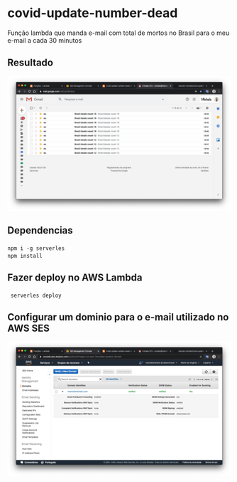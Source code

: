 # covid-update-number-dead
Função lambda que manda e-mail com total de mortos no Brasil para o meu e-mail a cada 30 minutos

## Resultado
![](assets/mail.png)

## Dependencias
`` npm i -g serverles ``  
`` npm install ``  


## Fazer deploy no AWS Lambda
`` serverles deploy``


## Configurar um dominio para o e-mail utilizado no AWS SES
![](assets/aws-ses.png)
